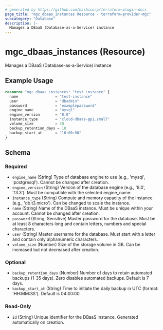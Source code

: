 ```yaml
---
# generated by https://github.com/hashicorp/terraform-plugin-docs
page_title: "mgc_dbaas_instances Resource - terraform-provider-mgc"
subcategory: "Database"
description: |-
  Manages a DBaaS (Database-as-a-Service) instance
---
```


# mgc_dbaas_instances (Resource)

Manages a DBaaS (Database-as-a-Service) instance

## Example Usage

```terraform
resource "mgc_dbaas_instances" "test_instance" {
  name                 = "test-instance"
  user                 = "dbadmin"
  password             = "examplepassword"
  engine_name          = "mysql"
  engine_version       = "8.0"
  instance_type        = "cloud-dbaas-gp1.small"
  volume_size          = 50
  backup_retention_days = 10
  backup_start_at      = "16:00:00"
}
```

<!-- schema generated by tfplugindocs -->
## Schema

### Required

- `engine_name` (String) Type of database engine to use (e.g., 'mysql', 'postgresql'). Cannot be changed after creation.
- `engine_version` (String) Version of the database engine (e.g., '8.0', '13.3'). Must be compatible with the selected engine_name.
- `instance_type` (String) Compute and memory capacity of the instance (e.g., 'db.t3.micro'). Can be changed to scale the instance.
- `name` (String) Name of the DBaaS instance. Must be unique within your account. Cannot be changed after creation.
- `password` (String, Sensitive) Master password for the database. Must be at least 8 characters long and contain letters, numbers and special characters.
- `user` (String) Master username for the database. Must start with a letter and contain only alphanumeric characters.
- `volume_size` (Number) Size of the storage volume in GB. Can be increased but not decreased after creation.

### Optional

- `backup_retention_days` (Number) Number of days to retain automated backups (1-35 days). Zero disables automated backups. Default is 7 days.
- `backup_start_at` (String) Time to initiate the daily backup in UTC (format: 'HH:MM:SS'). Default is 04:00:00.

### Read-Only

- `id` (String) Unique identifier for the DBaaS instance. Generated automatically on creation.
